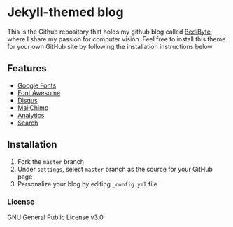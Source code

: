 Jekyll-themed blog
========
This is the Github repository that holds my github blog called [BediByte](https://bedibyte.github.io/blog), where I share my passion for computer vision. Feel free to install this theme for your own GitHub site by following the installation instructions below

## Features

- [Google Fonts](https://fonts.google.com/)
- [Font Awesome](http://fontawesome.io/)
- [Disqus](https://disqus.com/)
- [MailChimp](https://mailchimp.com/)
- [Analytics](https://analytics.google.com/analytics/web/)
- [Search](https://github.com/christian-fei/Simple-Jekyll-Search)

## Installation

1. Fork the ``master`` branch
2. Under ``settings``, select ``master`` branch as the source for your GitHub page
3. Personalize your blog by editing ``_config.yml`` file

### License

GNU General Public License v3.0
